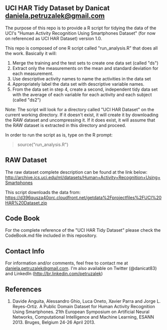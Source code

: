 ## UCI HAR Tidy Dataset by Danicat <daniela.petruzalek@gmail.com>

The purpose of this repo is to provide a R script for tidying the data of the UCI's "Human Activity Recognition Using Smartphones Dataset" (for now on referenced as UCI HAR Dataset) version 1.0.

This repo is composed of one R script called "run_analysis.R" that does all the work. Basically it will:

1. Merge the training and the test sets to create one data set (called "ds")
2. Extract only the measurements on the mean and standard deviation for each measurement.
3. Use descriptive activity names to name the activities in the data set
4. Appropriately label the data set with descriptive variable names.
5. From the data set in step 4, create a second, independent tidy data set with the average of each variable for each activity and each subject (called "ds2")

Note: The script will look for a directory called "UCI HAR Dataset" on the current working directory. If it doesn't exist, it will create it by downloading the RAW dataset and uncompressing it. If it does exist, it will assume that the RAW dataset is extracted in this directory and proceed.

In order to run the script as is, type on the R prompt:

> source("run_analysis.R")

## RAW Dataset

The raw dataset complete description can be found at the link below:
http://archive.ics.uci.edu/ml/datasets/Human+Activity+Recognition+Using+Smartphones

This script downloads the data from:
https://d396qusza40orc.cloudfront.net/getdata%2Fprojectfiles%2FUCI%20HAR%20Dataset.zip

## Code Book

For the complete reference of the "UCI HAR Tidy Dataset" please check the CodeBook.md file included in this repository.

## Contact Info

For information and/or comments, feel free to contact me at daniela.petruzalek@gmail.com. I'm also available on Twitter (@danicat83) and LinkedIn (http://br.linkedin.com/petruzalek)

## References

1. Davide Anguita, Alessandro Ghio, Luca Oneto, Xavier Parra and Jorge L. Reyes-Ortiz. A Public Domain Dataset for Human Activity Recognition Using Smartphones. 21th European Symposium on Artificial Neural Networks, Computational Intelligence and Machine Learning, ESANN 2013. Bruges, Belgium 24-26 April 2013. 
